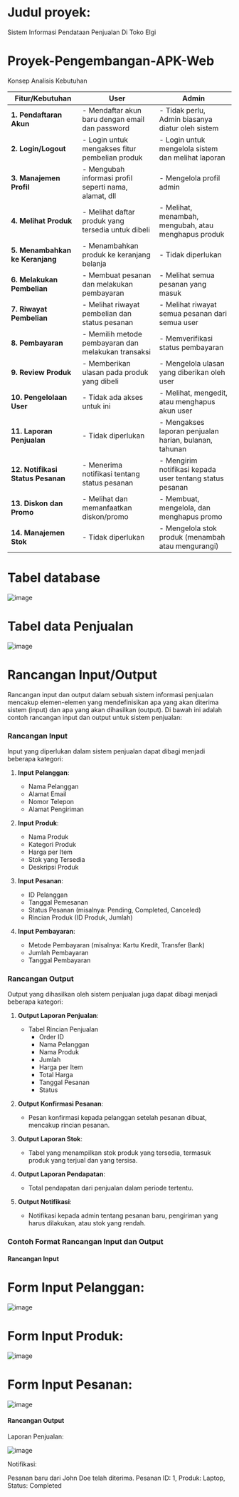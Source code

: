 
# Judul proyek: 
Sistem Informasi Pendataan Penjualan Di Toko Elgi

# Proyek-Pengembangan-APK-Web
Konsep Analisis Kebutuhan 

| **Fitur/Kebutuhan**             | **User**                                               | **Admin**                                            |
|----------------------------------|--------------------------------------------------------|------------------------------------------------------|
| **1. Pendaftaran Akun**          | - Mendaftar akun baru dengan email dan password        | - Tidak perlu, Admin biasanya diatur oleh sistem     |
| **2. Login/Logout**              | - Login untuk mengakses fitur pembelian produk         | - Login untuk mengelola sistem dan melihat laporan   |
| **3. Manajemen Profil**          | - Mengubah informasi profil seperti nama, alamat, dll  | - Mengelola profil admin                             |
| **4. Melihat Produk**            | - Melihat daftar produk yang tersedia untuk dibeli     | - Melihat, menambah, mengubah, atau menghapus produk |
| **5. Menambahkan ke Keranjang**  | - Menambahkan produk ke keranjang belanja              | - Tidak diperlukan                                  |
| **6. Melakukan Pembelian**       | - Membuat pesanan dan melakukan pembayaran             | - Melihat semua pesanan yang masuk                  |
| **7. Riwayat Pembelian**         | - Melihat riwayat pembelian dan status pesanan         | - Melihat riwayat semua pesanan dari semua user      |
| **8. Pembayaran**                | - Memilih metode pembayaran dan melakukan transaksi    | - Memverifikasi status pembayaran                   |
| **9. Review Produk**             | - Memberikan ulasan pada produk yang dibeli            | - Mengelola ulasan yang diberikan oleh user          |
| **10. Pengelolaan User**         | - Tidak ada akses untuk ini                            | - Melihat, mengedit, atau menghapus akun user        |
| **11. Laporan Penjualan**        | - Tidak diperlukan                                     | - Mengakses laporan penjualan harian, bulanan, tahunan|
| **12. Notifikasi Status Pesanan**| - Menerima notifikasi tentang status pesanan           | - Mengirim notifikasi kepada user tentang status pesanan |
| **13. Diskon dan Promo**         | - Melihat dan memanfaatkan diskon/promo                | - Membuat, mengelola, dan menghapus promo            |
| **14. Manajemen Stok**           | - Tidak diperlukan                                     | - Mengelola stok produk (menambah atau mengurangi)   |

# Tabel database
![image](https://github.com/achmad-hermawan/Proyek-Pengembangan-Aplikasi-Web/blob/main/Untitled.png)

# Tabel data Penjualan
![image](https://github.com/achmad-hermawan/Proyek-Pengembangan-Aplikasi-Web/blob/main/tabel%202.png)


# Rancangan Input/Output
Rancangan input dan output dalam sebuah sistem informasi penjualan mencakup elemen-elemen yang mendefinisikan apa yang akan diterima sistem (input) dan apa yang akan dihasilkan (output). Di bawah ini adalah contoh rancangan input dan output untuk sistem penjualan:

### Rancangan Input

Input yang diperlukan dalam sistem penjualan dapat dibagi menjadi beberapa kategori:

1. **Input Pelanggan**:
   - Nama Pelanggan
   - Alamat Email
   - Nomor Telepon
   - Alamat Pengiriman

2. **Input Produk**:
   - Nama Produk
   - Kategori Produk
   - Harga per Item
   - Stok yang Tersedia
   - Deskripsi Produk

3. **Input Pesanan**:
   - ID Pelanggan
   - Tanggal Pemesanan
   - Status Pesanan (misalnya: Pending, Completed, Canceled)
   - Rincian Produk (ID Produk, Jumlah)

4. **Input Pembayaran**:
   - Metode Pembayaran (misalnya: Kartu Kredit, Transfer Bank)
   - Jumlah Pembayaran
   - Tanggal Pembayaran

### Rancangan Output

Output yang dihasilkan oleh sistem penjualan juga dapat dibagi menjadi beberapa kategori:

1. **Output Laporan Penjualan**:
   - Tabel Rincian Penjualan
     - Order ID
     - Nama Pelanggan
     - Nama Produk
     - Jumlah
     - Harga per Item
     - Total Harga
     - Tanggal Pesanan
     - Status

2. **Output Konfirmasi Pesanan**:
   - Pesan konfirmasi kepada pelanggan setelah pesanan dibuat, mencakup rincian pesanan.

3. **Output Laporan Stok**:
   - Tabel yang menampilkan stok produk yang tersedia, termasuk produk yang terjual dan yang tersisa.

4. **Output Laporan Pendapatan**:
   - Total pendapatan dari penjualan dalam periode tertentu.

5. **Output Notifikasi**:
   - Notifikasi kepada admin tentang pesanan baru, pengiriman yang harus dilakukan, atau stok yang rendah.

### Contoh Format Rancangan Input dan Output

#### Rancangan Input

# Form Input Pelanggan:
![image](https://github.com/achmad-hermawan/Proyek-Pengembangan-Aplikasi-Web/blob/main/f1.png)
# Form Input Produk:
![image](https://github.com/achmad-hermawan/Proyek-Pengembangan-Aplikasi-Web/blob/main/f2.png)
# Form Input Pesanan:
![image](https://github.com/achmad-hermawan/Proyek-Pengembangan-Aplikasi-Web/blob/main/f3.png)

#### Rancangan Output

Laporan Penjualan:

![image](https://github.com/achmad-hermawan/Proyek-Pengembangan-Aplikasi-Web/blob/main/tabel%202.png)


Notifikasi:

Pesanan baru dari John Doe telah diterima. 
Pesanan ID: 1, Produk: Laptop, Status: Completed

